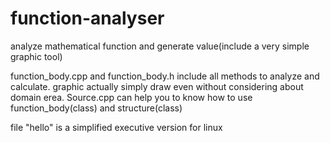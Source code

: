 # function-analyser
analyze mathematical function and generate value(include a very simple graphic tool)

function_body.cpp and function_body.h include all methods to analyze and calculate.
graphic actually simply draw even without considering about domain erea.
Source.cpp can help you to know how to use function_body(class) and structure(class)

file "hello" is a simplified executive version for linux
